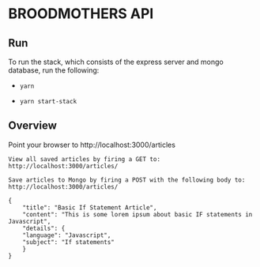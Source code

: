 # BROODMOTHERS API

## Run
To run the stack, which consists of the express server and mongo database, run the following: 

- `yarn`

- `yarn start-stack`

## Overview
Point your browser to http://localhost:3000/articles 
```
View all saved articles by firing a GET to:
http://localhost:3000/articles/
```

```
Save articles to Mongo by firing a POST with the following body to: http://localhost:3000/articles/

{
    "title": "Basic If Statement Article",
    "content": "This is some lorem ipsum about basic IF statements in Javascript",
    "details": {
    "language": "Javascript",
    "subject": "If statements"
    }
}
```